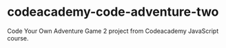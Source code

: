 # codeacademy-code-adventure-two

Code Your Own Adventure Game 2 project from Codeacademy JavaScript course.
